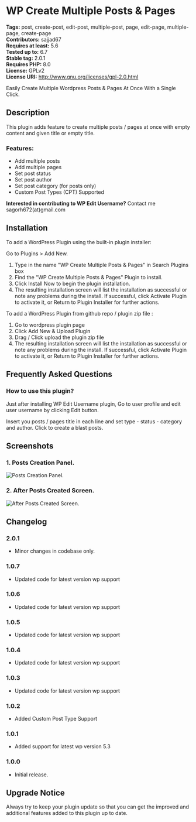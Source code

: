 # WP Create Multiple Posts & Pages

**Tags:** post, create-post, edit-post, multiple-post, page, edit-page, multiple-page, create-page \
**Contributors:** sajjad67 \
**Requires at least:** 5.6 \
**Tested up to:** 6.7 \
**Stable tag:** 2.0.1 \
**Requires PHP:** 8.0 \
**License:** GPLv2 \
**License URI:** http://www.gnu.org/licenses/gpl-2.0.html

Easily Create Multiple Wordpress Posts & Pages At Once With a Single Click.

## Description

This plugin adds feature to create multiple posts / pages at once with empty content and given title or empty title.

### Features:

- Add multiple posts
- Add multiple pages
- Set post status
- Set post author
- Set post category (for posts only)
- Custom Post Types (CPT) Supported

**Interested in contributing to WP Edit Username?**
Contact me sagorh672(at)gmail.com

## Installation

To add a WordPress Plugin using the built-in plugin installer:

Go to Plugins > Add New.

1. Type in the name "WP Create Multiple Posts & Pages" in Search Plugins box
2. Find the "WP Create Multiple Posts & Pages" Plugin to install.
3. Click Install Now to begin the plugin installation.
4. The resulting installation screen will list the installation as successful or note any problems during the install.
If successful, click Activate Plugin to activate it, or Return to Plugin Installer for further actions.

To add a WordPress Plugin from github repo / plugin zip file :
1. Go to wordpress plugin page
2. Click Add New & Upload Plugin
3. Drag / Click upload the plugin zip file
4. The resulting installation screen will list the installation as successful or note any problems during the install.
If successful, click Activate Plugin to activate it, or Return to Plugin Installer for further actions.

## Frequently Asked Questions

### How to use this plugin?

Just after installing WP Edit Username plugin, Go to user profile and edit user username by clicking Edit button.

Insert you posts / pages title in each line and set type - status - category and author. Click to create a blast posts.

## Screenshots

### 1. Posts Creation Panel.

![Posts Creation Panel.](https://ps.w.org/wp-create-multiple-posts-pages/assets/screenshot-1.png)

### 2. After Posts Created Screen.

![After Posts Created Screen.](https://ps.w.org/wp-create-multiple-posts-pages/assets/screenshot-2.png)

## Changelog

### 2.0.1
- Minor changes in codebase only.

### 1.0.7
- Updated code for latest version wp support

### 1.0.6
- Updated code for latest version wp support

### 1.0.5
- Updated code for latest version wp support

### 1.0.4
- Updated code for latest version wp support

### 1.0.3
- Updated code for latest version wp support

### 1.0.2
- Added Custom Post Type Support

### 1.0.1
- Added support for latest wp version 5.3

### 1.0.0
- Initial release.

## Upgrade Notice

Always try to keep your plugin update so that you can get the improved and additional features added to this plugin up to date.